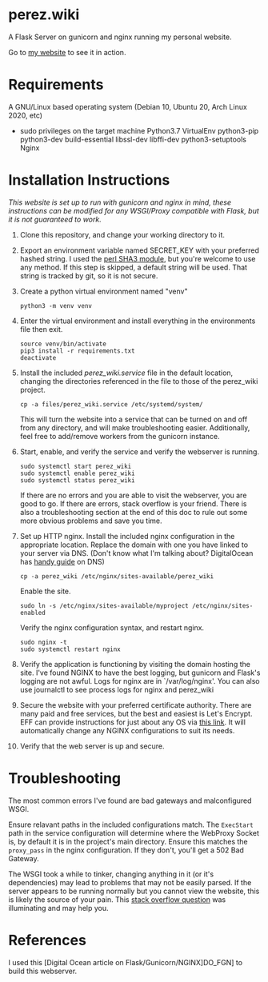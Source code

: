 # perez.wiki
A Flask Server on gunicorn and nginx running my personal website.

Go to [my website](perez.wiki) to see it in action.

# Requirements
A GNU/Linux based operating system (Debian 10, Ubuntu 20, Arch Linux 2020, etc)
  * sudo privileges on the target machine
Python3.7 
VirtualEnv
python3-pip 
python3-dev 
build-essential 
libssl-dev 
libffi-dev 
python3-setuptools
Nginx

# Installation Instructions

*This website is set up to run with gunicorn and nginx in mind, these 
 instructions can be modified for any WSGI/Proxy compatible with Flask,
 but it is not guaranteed to work.*
 
1. Clone this repository, and change your working directory to it.
2. Export an environment variable named SECRET_KEY with your 
   preferred hashed string. I used the [perl SHA3 module][sha3sum], 
   but you're welcome to use any method. If this step is skipped, 
   a default string will be used. That string is tracked by git, so 
   it is not secure.
2. Create a python virtual environment named "venv"

    `python3 -m venv venv` 
  
3. Enter the virtual environment and install everything in the 
   environments file then exit.
   
    ```
    source venv/bin/activate
    pip3 install -r requirements.txt
    deactivate
    ```
    
4. Install the included *perez_wiki.service* file in the default
   location, changing the directories referenced in the file 
   to those of the perez_wiki project. 
   
   `cp -a files/perez_wiki.service /etc/systemd/system/`
   
   This will turn the website into a service that can be turned
   on and off from any directory, and will make troubleshooting 
   easier. Additionally, feel free to add/remove workers from
   the gunicorn instance.
 
5. Start, enable, and verify the service and verify the webserver
   is running.
   
   ```
   sudo systemctl start perez_wiki
   sudo systemctl enable perez_wiki
   sudo systemctl status perez_wiki
   ```
   
   If there are no errors and you are able to visit the webserver,
   you are good to go. If there are errors, stack overflow is your
   friend. There is also a troubleshooting section at the end of 
   this doc to rule out some more obvious problems and save you
   time.

6. Set up HTTP nginx. Install the included nginx configuration
   in the appropriate location. Replace the domain with one 
   you have linked to your server via DNS. (Don't know what I'm talking
   about? DigitalOcean has [handy guide][DO_DNS] on DNS)
   
   `cp -a perez_wiki /etc/nginx/sites-available/perez_wiki`
   
   Enable the site.
   
   `sudo ln -s /etc/nginx/sites-available/myproject /etc/nginx/sites-enabled`
   
   Verify the nginx configuration syntax, and restart nginx.
   
   ```
   sudo nginx -t
   sudo systemctl restart nginx
   ```
   
7. Verify the application is functioning by visiting the domain hosting
   the site. I've found NGINX to have the best logging, but gunicorn and
   Flask's logging are not awful. Logs for nginx are in `/var/log/nginx'.
   You can also use journalctl to see process logs for nginx and perez_wiki
   
8. Secure the website with your preferred certificate authority. There are
   many paid and free services, but the best and easiest is Let's Encrypt.
   EFF can provide instructions for just about any OS via [this link][LE].
   It will automatically change any NGINX configurations to suit its 
   needs. 
   
9. Verify that the web server is up and secure.

# Troubleshooting
The most common errors I've found are bad gateways and malconfigured WSGI.

Ensure relavant paths in the included configurations match. The `ExecStart`
path in the service configuration will determine where the WebProxy Socket
is, by default it is in the project's main directory. Ensure this matches 
the `proxy_pass` in the nginx configuration. If they don't, you'll get a
502 Bad Gateway. 

The WSGI took a while to tinker, changing anything in it (or it's 
dependencies) may lead to  problems that may not be easily parsed. If the 
server appears to be running normally but you cannot view the website, this 
is likely the source of your pain. This [stack overflow question][wsgi_so] 
was illuminating and may help you. 
   
# References
I used this [Digital Ocean article on Flask/Gunicorn/NGINX]DO_FGN] to build 
this webserver.
  
[DO_DNS]: <https://www.digitalocean.com/docs/networking/dns/>
[DO_FGN]: <https://www.digitalocean.com/community/tutorials/how-to-serve-flask-applications-with-gunicorn-and-nginx-on-ubuntu-18-04#step-1-%E2%80%94-installing-the-components-from-the-ubuntu-repositories>
[LE]: <https://certbot.eff.org/instructions>
[sha3sum]: <https://manpages.debian.org/unstable/libdigest-sha3-perl/sha3sum.1p.en.html>
[wsgi_so]: <https://stackoverflow.com/questions/33379287/gunicorn-cant-find-app-when-name-changed-from-application/33379650>
